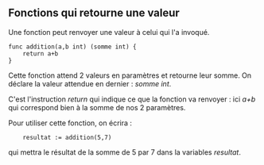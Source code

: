 ## Fonctions qui retourne une valeur

Une fonction peut renvoyer une valeur à celui qui l'a invoqué.

```
func addition(a,b int) (somme int) {
    return a+b
}
```

Cette fonction attend 2 valeurs en paramètres et retourne leur somme. On déclare la valeur attendue en dernier : _somme int_.

C'est l'instruction _return_ qui indique ce que la fonction va renvoyer : ici _a+b_ qui correspond bien à la somme de nos 2 paramètres.

Pour utiliser cette fonction, on écrira :

```
    resultat := addition(5,7)
```

qui mettra le résultat de la somme de 5 par 7 dans la variables _resultat_.